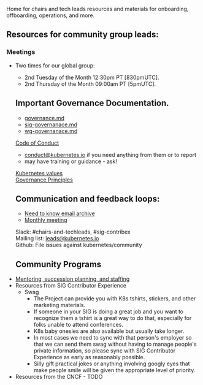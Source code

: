 Home for chairs and tech leads resources and materials for onboarding,
offboarding, operations, and more.

## Resources for community group leads: 

### Meetings
* Two times for our global group:
  * 2nd Tuesday of the Month 12:30pm PT [830pmUTC].
  * 2nd Thursday of the Month 09:00am PT [5pmUTC].
  

  
  ## Important Governance Documentation.
  
  - [governance.md]
  - [sig-governanace.md]
  - [wg-governanace.md]
  
  [Code of Conduct]
  - conduct@kubernetes.io if you need anything from them or to report
  - may have training or guidance - ask!
  
  [Kubernetes values]  
  [Governance Principles]
  
  ## Communication and feedback loops:
  
  - [Need to know email archive]
  - [Monthly meeting]
  
  Slack: #chairs-and-techleads, #sig-contribex  
  Mailing list: leads@kubernetes.io  
  Github: File issues against kubernetes/community  
  
  ## Community Programs
  
- [Mentoring, succession planning, and staffing]
- Resources from SIG Contributor Experience
  - Swag
    - The Project can provide you with K8s tshirts, stickers, and other
      marketing materials.
    - If someone in your SIG is doing a great job and you want to recognize them
      a tshirt is a great way to do that, especially for folks unable to attend
      conferences.
    - K8s baby onesies are also available but usually take longer.
    - In most cases we need to sync with that person's employer so that we can
      send them swag without having to manage people's private information, so
      please sync with SIG Contributor Experience as early as reasonably
      possible.
    - Silly gift practical jokes or anything involving googly eyes that make
      people smile will be given the appropriate level of priority.
- Resources from the CNCF - TODO


[Need to Know email archive]: https://docs.google.com/document/d/1ivmV-ouim7YcTnmv21m0pP6prmj-FFZxcRBuWbT706c/edit
[Monthly meeting]: https://docs.google.com/document/d/1Jio9rEtYxlBbntF8mRGmj6Q1JAdzZ9fTDo3ru1HK_LI/edit
[values]: https://github.com/kubernetes/community/blob/master/values.md
[Governance Principles]: https://github.com/kubernetes/community/blob/master/governance.md#principles
[code of conduct]: https://github.com/kubernetes/community/tree/master/committee-code-of-conduct
[Mentoring, succession planning, and staffing]: https://github.com/kubernetes/community/tree/master/mentoring
[Kubernetes values]: https://github.com/kubernetes/community/blob/master/values.md
[governance.md]: https://github.com/kubernetes/community/blob/master/governance.md
[sig-governanace.md]: https://github.com/kubernetes/community/blob/master/committee-steering/governance/sig-governance.md
[wg-governanace.md]: https://github.com/kubernetes/community/blob/master/committee-steering/governance/wg-governance.md


